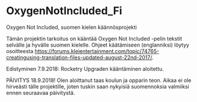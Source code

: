# OxygenNotIncluded_Fi
Oxygen Not Included, suomen kielen käännösprojekti

Tämän projektin tarkoitus on kääntää Oxygen Not Included -pelin tekstit selvälle ja hyvälle suomen kielelle. Ohjeet käätämiseen (englanniksi) löytyy osoitteesta https://forums.kleientertainment.com/topic/74765-creatingusing-translation-files-updated-august-22nd-2017/.

Edistyminen 7.9.2018: Rocketry Upgraden kääntäminen aloitettu.

PÄIVITYS 18.9.2018! Olen aloittanut taas koulun ja opparin teon. Aikaa ei ole hirveästi tälle projektille, joten tuskin saan nykyisiä suomennoksia valmiiksi ennen seuraavaa päivitystä.
